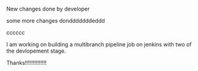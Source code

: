 New changes done by developer

some more changes dondddddddeddd


cccccc

I am working on building a multibranch pipeline job on jenkins with two of the devlopement stage.

Thanks!!!!!!!!!!!!!!

